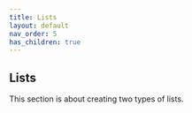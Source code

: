 ```yaml
---
title: Lists
layout: default
nav_order: 5
has_children: true
---
```


## Lists

This section is about creating two types of lists.
